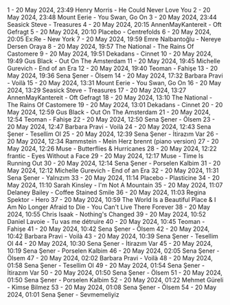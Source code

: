 1 - 20 May 2024, 23:49	Henry Morris - He Could Never Love You
2 - 20 May 2024, 23:48	Mount Eerie - You Swan, Go On
3 - 20 May 2024, 23:44	Seasick Steve - Treasures
4 - 20 May 2024, 20:15	AnnenMayKantereit - Oft Gefragt
5 - 20 May 2024, 20:10	Placebo - Centrefolds
6 - 20 May 2024, 20:05	Ex:Re - New York
7 - 20 May 2024, 19:59	Emre Nalbantoğlu - Nereye Dersen Oraya
8 - 20 May 2024, 19:57	The National - The Rains Of Castomere
9 - 20 May 2024, 19:51	Dekadans - Cinnet
10 - 20 May 2024, 19:49	Gus Black - Out On The Amsterdam
11 - 20 May 2024, 19:45	Michelle Gurevich - End of an Era
12 - 20 May 2024, 19:40	Teoman - Fahişe
13 - 20 May 2024, 19:36	Sena Şener - Ölsem
14 - 20 May 2024, 17:32	Barbara Pravi - Voilà
15 - 20 May 2024, 13:31	Mount Eerie - You Swan, Go On
16 - 20 May 2024, 13:29	Seasick Steve - Treasures
17 - 20 May 2024, 13:27	AnnenMayKantereit - Oft Gefragt
18 - 20 May 2024, 13:10	The National - The Rains Of Castomere
19 - 20 May 2024, 13:01	Dekadans - Cinnet
20 - 20 May 2024, 12:59	Gus Black - Out On The Amsterdam
21 - 20 May 2024, 12:54	Teoman - Fahişe
22 - 20 May 2024, 12:50	Sena Şener - Ölsem
23 - 20 May 2024, 12:47	Barbara Pravi - Voilà
24 - 20 May 2024, 12:43	Sena Şener - Tesellim Ol
25 - 20 May 2024, 12:39	Sena Şener - İtirazım Var
26 - 20 May 2024, 12:34	Rammstein - Mein Herz brennt (piano version)
27 - 20 May 2024, 12:26	Muse - Butterflies & Hurricanes
28 - 20 May 2024, 12:22	frantic - Eyes Without a Face
29 - 20 May 2024, 12:17	Muse - Time Is Running Out
30 - 20 May 2024, 12:14	Sena Şener - Porselen Kalbim
31 - 20 May 2024, 12:12	Michelle Gurevich - End of an Era
32 - 20 May 2024, 11:31	Sena Şener - Yalnızım
33 - 20 May 2024, 11:14	Placebo - Plasticine
34 - 20 May 2024, 11:10	Sarah Kinsley - I'm Not A Mountain
35 - 20 May 2024, 11:07	Delaney Bailey - Coffee Stained Smile
36 - 20 May 2024, 11:03	Regina Spektor - Hero
37 - 20 May 2024, 10:59	The World Is a Beautiful Place & I Am No Longer Afraid to Die - You Can't Live There Forever
38 - 20 May 2024, 10:55	Chris Isaak - Nothing's Changed
39 - 20 May 2024, 10:52	Daniel Lavoie - Tu vas me détruire
40 - 20 May 2024, 10:45	Teoman - Fahişe
41 - 20 May 2024, 10:42	Sena Şener - Ölsem
42 - 20 May 2024, 10:42	Barbara Pravi - Voilà
43 - 20 May 2024, 10:39	Sena Şener - Tesellim Ol
44 - 20 May 2024, 10:30	Sena Şener - İtirazım Var
45 - 20 May 2024, 10:19	Sena Şener - Porselen Kalbim
46 - 20 May 2024, 02:05	Sena Şener - Ölsem
47 - 20 May 2024, 02:02	Barbara Pravi - Voilà
48 - 20 May 2024, 01:58	Sena Şener - Tesellim Ol
49 - 20 May 2024, 01:54	Sena Şener - İtirazım Var
50 - 20 May 2024, 01:50	Sena Şener - Ölsem
51 - 20 May 2024, 01:50	Sena Şener - Porselen Kalbim
52 - 20 May 2024, 01:22	Mehmet Güreli - Kimse Bilmez
53 - 20 May 2024, 01:08	Sena Şener - Ölsem
54 - 20 May 2024, 01:01	Sena Şener - Sevmemeliyiz
